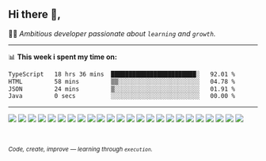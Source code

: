 <h2 align="left">Hi there 👋,</h2>

👨‍💻 *Ambitious developer passionate about `learning` and `growth`.*

---

📊 **This week i spent my time on:**
<!--start-->

```txt
TypeScript   18 hrs 36 mins  ████████████████████████░   92.01 %
HTML         58 mins         ▒▒░░░░░░░░░░░░░░░░░░░░░░░   04.78 %
JSON         24 mins         ▒░░░░░░░░░░░░░░░░░░░░░░░░   01.91 %
Java         0 secs          ░░░░░░░░░░░░░░░░░░░░░░░░░   00.00 %
```

<!--end-->


---
<p>
  <p>
<img src="https://img.shields.io/badge/-VSCode-007ACC?style=flat-square&logo=Visual%20Studio%20Code&logoColor=white"/>
    <img src="https://img.shields.io/badge/-Github-181717?style=flat-square&logo=GitHub&logoColor=white"/>
    <img src="https://img.shields.io/badge/-Git-F44D27?style=flat-square&logo=Git&logoColor=white"/>
<img src="https://img.shields.io/badge/-React-61DAFB?style=flat-square&logo=React&logoColor=black"/>
<img src="https://img.shields.io/badge/-JavaScript-F7DF1E?style=flat-square&logo=JavaScript&logoColor=black"/>
<img src="https://img.shields.io/badge/-TypeScript-3178C6?style=flat-square&logo=TypeScript&logoColor=white"/>
<img src="https://img.shields.io/badge/-HTML-E34F26?style=flat-square&logo=HTML5&logoColor=white"/>
<img src="https://img.shields.io/badge/-CSS-1572B6?style=flat-square&logo=CSS3&logoColor=white"/>
<img src="https://img.shields.io/badge/-Bootstrap-7952B3?style=flat-square&logo=Bootstrap&logoColor=white"/>
<img src="https://img.shields.io/badge/-Sass-CC6699?style=flat-square&logo=Sass&logoColor=white"/>
<img src="https://img.shields.io/badge/-Tailwind%20CSS-06B6D4?style=flat-square&logo=Tailwind%20CSS&logoColor=white"/>
<img src="https://img.shields.io/badge/-Redux-764ABC?style=flat-square&logo=Redux&logoColor=white"/>
<img src="https://img.shields.io/badge/-Arduino-00979D?style=flat-square&logo=Arduino&logoColor=white"/>
<img src="https://img.shields.io/badge/-Python-3776AB?style=flat-square&logo=Python&logoColor=white"/>
<img src="https://img.shields.io/badge/-OpenCV-5C3EE8?style=flat-square&logo=OpenCV&logoColor=white"/>
<img src="https://img.shields.io/badge/-Figma-F24E1E?style=flat-square&logo=Figma&logoColor=white"/>
<img src="https://img.shields.io/badge/-NPM-CB3837?style=flat-square&logo=NPM&logoColor=white"/>
<img src="https://img.shields.io/badge/-React%20Router-CA4245?style=flat-square&logo=React-router&logoColor=white"/>
<img src="https://img.shields.io/badge/-Framer%20Motion-000000?style=flat-square&logo=Framer%20Motion&logoColor=white"/>
<img src="https://img.shields.io/badge/-Vite-646CFF?style=flat-square&logo=Vite&logoColor=white"/>
<img src="https://img.shields.io/badge/-Styled%20Components-DB7093?style=flat-square&logo=Styled-components&logoColor=white"/>
<img src="https://img.shields.io/badge/-Node.js-339933?style=flat-square&logo=Node.js&logoColor=white"/>
<img src="https://img.shields.io/badge/-Express.js-000000?style=flat-square&logo=Express&logoColor=white"/>
<img src="https://img.shields.io/badge/-MongoDB-47A248?style=flat-square&logo=MongoDB&logoColor=white"/>
 
  </p>
</p>
<br>

<sup>*Code, create, improve — learning through `execution`.*</sup>



